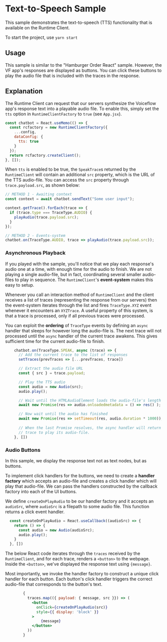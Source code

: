 # Text-to-Speech Sample

This sample demonstrates the text-to-speech (TTS) functionality that is available on the Runtime Client. 

To start the project, use `yarn start`

## Usage

This sample is similar to the "Hamburger Order React" sample. However, the VF app's responses are displayed as buttons. You can click these buttons to play the audio file that is included with the traces in the response.

## Explanation

The Runtime Client can request that our servers synthesize the Voiceflow app's response text into a playable audio file. To enable this, simply set the `tts` option in `RuntimeClientFactory` to `true` (see `App.jsx`).

```js
const chatbot = React.useMemo(() => {
  const rcfactory = new RuntimeClientFactory({
    ...config,
    dataConfig: {
      tts: true
    }
  });
  return rcfactory.createClient();
}, []);
```

When `tts` is enabled to be true, the `SpeakTrace`s returned by the `RuntimeClient` will contain an additional `src` property, which is the URL of the TTS audio-file. You can access the `src` property through `trace.payload.src`, as shown below:

```ts
// METHOD 1 - Awaiting context
const context = await chatbot.sendText("Some user input");

context.getTrace().forEach(trace => {
  if (trace.type === TraceType.AUDIO) {
    playAudio(trace.payload.src);
  }
});

// METHOD 2 - Events-system
chatbot.on(TraceType.AUDIO, trace => playAudio(trace.payload.src));
```



### Asynchronous Playback

If you played with the sample, you'll notice that we play each response's audio one at a time, with enough time for the audio to finish. We are not playing a single audio-file, but in fact, coordinating several smaller audio-files to play in sequence. The `RuntimeClient`'s **event-system** makes this easy to setup. 

Whenever you call an interaction method of `RuntimeClient` and the client receives a list of traces (representing the response from our servers) then the event-system iterates through the list and fires `TraceType.XYZ` event whenever it encounters an `XYZTrace`. A useful property of this system, is that a trace is processed, only if all previous traces were processed.

You can exploit the **ordering** of `TraceType` events by defining an `async` handler that sleeps for however long the audio-file is. The next trace will not processed until the `async` handler of the current trace awakens. This gives sufficient time for the current audio-file to finish.

```js
    chatbot.on(TraceType.SPEAK, async (trace) => {
      // Add the current trace to the list of responses
      setTraces(prevTraces => [...prevTraces, trace])

      // Extract the audio file URL
      const { src } = trace.payload;

      // Play the TTS audio
      const audio = new Audio(src);
      audio.play();

      // Wait until the HTMLAudioElement loads the audio-file's length - This is a browser-specific quirk
      await new Promise(res => audio.onloadedmetadata = () => res() );

      // Now wait until the audio has finished
      await new Promise(res => setTimeout(res, audio.duration * 1000));
      
      // When the last Promise resolves, the async handler will return and we move onto the next
      // trace to play its audio-file.
    }, [])
```



### Audio Buttons

In this sample, we display the response text not as text nodes, but as buttons. 

To implement click handlers for the buttons, we need to create a **handler factory** which accepts an audio-file and creates a click handler which will play that audio-file. We can pass the handlers constructed by the callback factory into each of the UI buttons.

We define `createOnPlayAudio` to be our handler factory and it accepts an `audioSrc`, where `audioSrc` is a filepath to some audio file. This function returns a click event handler.

```js
  const createOnPlayAudio = React.useCallback((audioSrc) => {
    return () => {
      const audio = new Audio(audioSrc);
      audio.play();
    }
  }, [])
```

The below React code iterates through the `traces` received by the `RuntimeClient`, and for each trace, renders a `<button>` to the webpage. Inside the `<button>`, we've displayed the response text using `{message}`. 

Most importantly, we invoke the handler factory to construct a unique click handler for each button. Each button's click handler triggers the correct audio-file that corresponds to the button's text.

```jsx
        {
          traces.map(({ payload: { message, src }}) => (
            <button 
              onClick={createOnPlayAudio(src)}
              style={{ display: 'block' }}
            >
                {message}
            </button> 
          ))
        }
```



